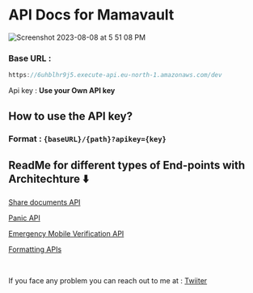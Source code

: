 # API Docs for Mamavault

![Screenshot 2023-08-08 at 5 51 08 PM](https://github.com/Rajdip019/mamavault-backend-go/assets/91758830/57355d73-2c14-412f-9955-c3e92445c8aa)

### Base URL :

```jsx
https://6uhblhr9j5.execute-api.eu-north-1.amazonaws.com/dev
```

Api key : **Use your Own API key**

## How to use the API key?

### **Format :**  `{baseURL}/{path}?apikey={key}`

## ReadMe for different types of End-points with Architechture ⬇️

[Share documents API](https://www.notion.so/Share-documents-API-0e9c2d95cd944df0a30fdfc44c1c46b7?pvs=21)

[Panic API](https://www.notion.so/Panic-API-bab3900732674f28a210035ee280017e?pvs=21)

[Emergency Mobile Verification API](https://www.notion.so/Emergency-Mobile-Verification-API-4494f693690f405f8503373a722049e3?pvs=21)

[Formatting APIs](https://www.notion.so/Formatting-APIs-7502414ad958452ba978e6f66138fd92?pvs=21)

<br/>

If you face any problem you can reach out to me at : [Twiiter](https://www.x.xom/RajdeepS019)

